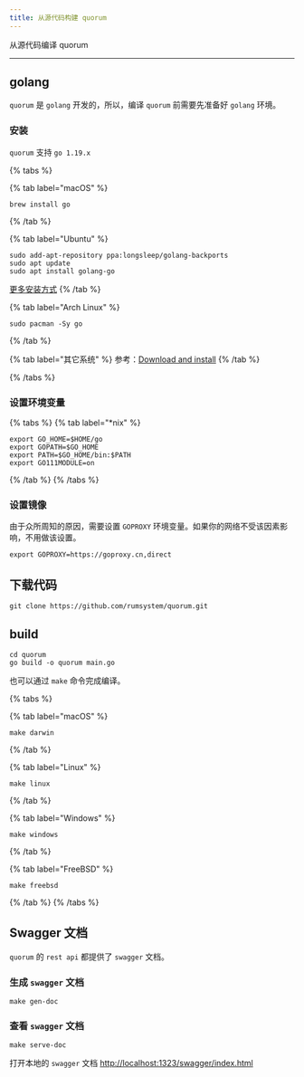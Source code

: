 ```yaml
---
title: 从源代码构建 quorum
---
```


从源代码编译 quorum

---

## golang

`quorum` 是 `golang` 开发的，所以，编译 `quorum` 前需要先准备好 `golang` 环境。

### 安装

`quorum` 支持 `go 1.19.x`

{% tabs %}

{% tab label="macOS" %}

```shell
brew install go
```

{% /tab %}

{% tab label="Ubuntu" %}

```shell
sudo add-apt-repository ppa:longsleep/golang-backports
sudo apt update
sudo apt install golang-go
```

[更多安装方式](https://github.com/golang/go/wiki/Ubuntu)
{% /tab %}

{% tab label="Arch Linux" %}

```shell
sudo pacman -Sy go
```

{% /tab %}

{% tab label="其它系统" %}
参考：[Download and install](https://go.dev/doc/install)
{% /tab %}

{% /tabs %}

### 设置环境变量

{% tabs %}
{% tab label="*nix" %}

```shell
export GO_HOME=$HOME/go
export GOPATH=$GO_HOME
export PATH=$GO_HOME/bin:$PATH
export GO111MODULE=on
```

{% /tab %}
{% /tabs %}

### 设置镜像

由于众所周知的原因，需要设置 `GOPROXY` 环境变量。如果你的网络不受该因素影响，不用做该设置。

```shell
export GOPROXY=https://goproxy.cn,direct
```

## 下载代码

```shell
git clone https://github.com/rumsystem/quorum.git
```

## build

```shell
cd quorum
go build -o quorum main.go
```

也可以通过 `make` 命令完成编译。

{% tabs %}

{% tab label="macOS" %}

```shell
make darwin
```

{% /tab %}

{% tab label="Linux" %}

```shell
make linux
```

{% /tab %}

{% tab label="Windows" %}

```shell
make windows
```

{% /tab %}

{% tab label="FreeBSD" %}

```shell
make freebsd
```

{% /tab %}
{% /tabs %}

## Swagger 文档

`quorum` 的 `rest api` 都提供了 `swagger` 文档。

### 生成 `swagger` 文档

```shell
make gen-doc
```

### 查看 `swagger` 文档

```shell
make serve-doc
```

打开本地的 `swagger` 文档 <http://localhost:1323/swagger/index.html>
